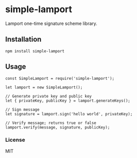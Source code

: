 # simple-lamport
Lamport one-time signature scheme library.

## Installation

```
npm install simple-lamport
```

## Usage

```
const SimpleLamport = require('simple-lamport');

let lamport = new SimpleLamport();

// Generate private key and public key
let { privateKey, publicKey } = lamport.generateKeys();

// Sign message
let signature = lamport.sign('hello world', privateKey);

// Verify message; returns true or false
lamport.verify(message, signature, publicKey);
```

### License

MIT

